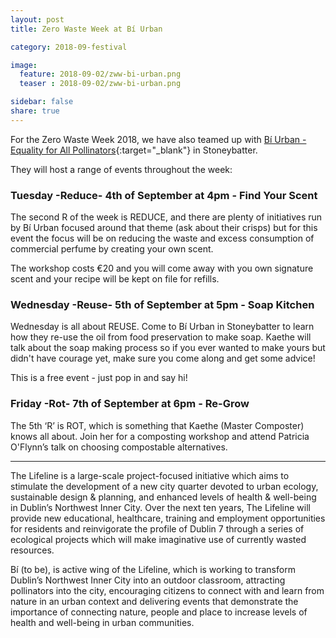 ```yaml
---
layout: post
title: Zero Waste Week at Bí Urban

category: 2018-09-festival

image:
  feature: 2018-09-02/zww-bi-urban.png
  teaser : 2018-09-02/zww-bi-urban.png

sidebar: false
share: true
---
```

For the Zero Waste Week 2018, we have also teamed up with [Bí Urban - Equality for All Pollinators](https://www.facebook.com/Lifeline.Soap/){:target="_blank"} in Stoneybatter. 

They will host a range of events throughout the week:

### Tuesday -Reduce- 4th of September  at 4pm - Find Your Scent
The second R of the week is REDUCE, and there are plenty of initiatives run by Bí Urban focused around that theme (ask about their crisps) but for this event the focus will be on reducing the waste and excess consumption of commercial perfume by creating your own scent.

The workshop costs €20 and you will come away with you own signature scent and your recipe will be kept on file for refills.

### Wednesday -Reuse- 5th of September  at 5pm - Soap Kitchen
Wednesday is all about REUSE. Come to Bí Urban in Stoneybatter to learn how they re-use the oil from food preservation to make soap. Kaethe will talk about the soap making process so if you ever wanted to make yours but didn't have courage yet, make sure you come along and get some advice! 

This is a free event - just pop in and say hi!

### Friday -Rot- 7th of September at 6pm - Re-Grow 
The 5th ‘R’ is ROT, which is something that Kaethe (Master Composter) knows all about. Join her for a composting workshop and attend Patricia O'Flynn’s talk on choosing compostable alternatives.

***

The Lifeline is a large-scale project-focused initiative which aims to stimulate the development of a new city quarter devoted to urban ecology, sustainable design & planning, and enhanced levels of health & well-being in Dublin’s Northwest Inner City. Over the next ten years, The Lifeline will provide new educational, healthcare, training and employment opportunities for residents and reinvigorate the profile of Dublin 7 through a series of ecological projects which will make imaginative use of currently wasted resources.

Bí (to be), is active wing of the Lifeline, which is working to transform Dublin’s Northwest Inner City into an outdoor classroom, attracting pollinators into the city, encouraging citizens to connect with and learn from nature in an urban context and delivering events that demonstrate the importance of connecting nature, people and place to increase levels of health and well-being in urban communities.






